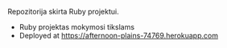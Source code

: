 Repozitorija skirta Ruby projektui.

* Ruby projektas mokymosi tikslams
* Deployed at https://afternoon-plains-74769.herokuapp.com
